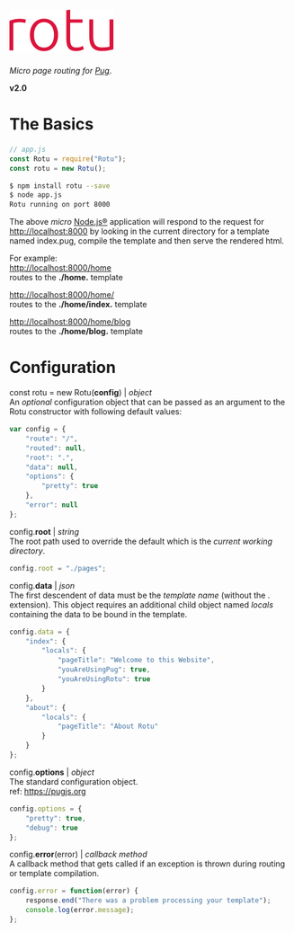 
# [![Rotu](./Rotu.png)](https://www.npmjs.com/package/rotu)  
_Micro page routing for [Pug](https://pugjs.org)_.

**v2.0**

# The Basics

```javascript
// app.js
const Rotu = require("Rotu");
const rotu = new Rotu();
```

```bash
$ npm install rotu --save
$ node app.js
Rotu running on port 8000
```

The above _micro_ [Node.js&reg;](https://nodejs.org) application will respond to the request for [http://localhost:8000](http://localhost:8000) by looking in the current directory for a template named index.pug, compile the template and then serve the rendered html.

For example:  
[http://localhost:8000/home](http://localhost:8000/home)  
routes to the **./home.** template

[http://localhost:8000/home/](http://localhost:8000/home/)   
routes to the **./home/index.** template

[http://localhost:8000/home/blog](http://localhost:8000/home/blog)  
routes to the **./home/blog.** template

# Configuration

const rotu = new Rotu(**config**) | _object_  
An _optional_ configuration object that can be passed as an argument to the Rotu constructor with following default values:  
```javascript
var config = {
    "route": "/",
    "routed": null,
    "root": ".",
    "data": null,
    "options": {
        "pretty": true
    },
    "error": null
};
```

config.**root** | _string_  
The root path used to override the default which is the _current working directory_.

```javascript
config.root = "./pages";
```

config.**data** | _json_  
The first descendent of data must be the  _template name_ (without the . extension). This object requires an additional child object named _locals_ containing the data to be bound in the  template.

```javascript
config.data = {
    "index": {
        "locals": {
            "pageTitle": "Welcome to this Website",
            "youAreUsingPug": true,
            "youAreUsingRotu": true
        }
    },
    "about": {
        "locals": {
            "pageTitle": "About Rotu"
        }
    }
};
```

config.**options** | _object_  
The standard  configuration object.  
ref: https://pugjs.org

```javascript
config.options = {
    "pretty": true,
    "debug": true
};
```
config.**error**(error) | _callback method_  
A callback method that gets called if an exception is thrown during routing or template compilation.

```javascript
config.error = function(error) {
    response.end("There was a problem processing your template");
    console.log(error.message);
};
```
